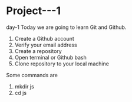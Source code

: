 # Project---1

day-1
  Today we are going to learn Git and Github.
1. Create a Github account
2. Verify your email address
3. Create a repository
4. Open terminal or Github bash
5. Clone repository to your local machine

Some commands are
1. mkdir js
2. cd js